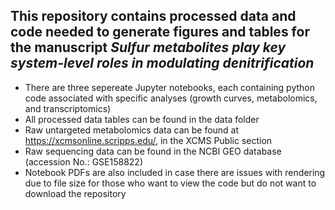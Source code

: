 ## This repository contains processed data and code needed to generate figures and tables for the manuscript *Sulfur metabolites play key system-level roles in modulating denitrification*
* There are three sepereate Jupyter notebooks, each containing python code associated with specific analyses (growth curves, metabolomics, and transcriptomics)
* All processed data tables can be found in the data folder
* Raw untargeted metabolomics data can be found at https://xcmsonline.scripps.edu/, in the XCMS Public section
* Raw sequencing data can be found in the NCBI GEO database (accession No.: GSE158822)
* Notebook PDFs are also included in case there are issues with rendering due to file size for those who want to view the code but do not want to download the repository
